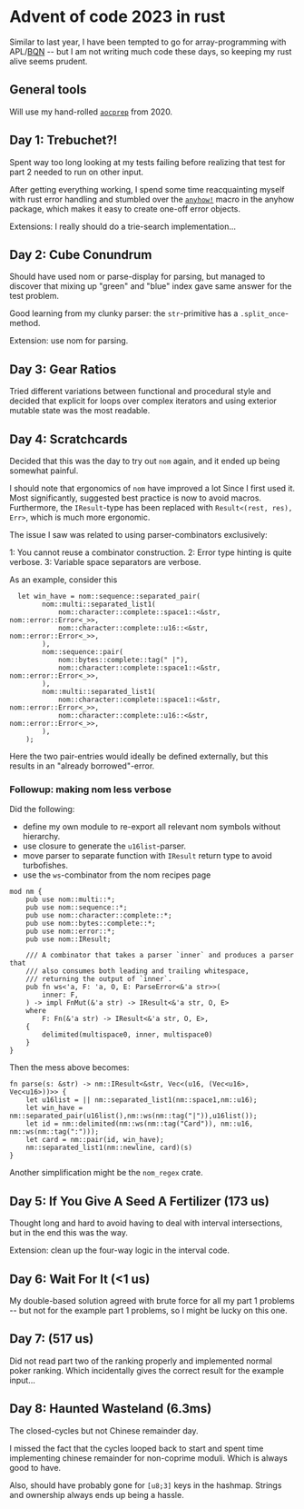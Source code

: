 # Advent of code 2023 in rust

Similar to last year, I have been tempted to go for array-programming with APL/[BQN](https://mlochbaum.github.io/BQN/) -- but I am not writing much code these days, so keeping my rust alive seems prudent.

## General tools

Will use my hand-rolled [`aocprep`](https://github.com/Japanuspus/aocprep) from 2020.

## Day 1: Trebuchet?!

Spent way too long looking at my tests failing before realizing that test for part 2 needed to run on other input. 

After getting everything working, I spend some time reacquainting myself with rust error handling and stumbled over the [`anyhow!`](https://docs.rs/anyhow/latest/anyhow/#details) macro in the anyhow package, which makes it easy to create one-off error objects.

Extensions: I really should do a trie-search implementation...

## Day 2: Cube Conundrum 

Should have used nom or parse-display for parsing, but managed to discover that mixing up "green" and "blue" index gave same answer for the test problem.

Good learning from my clunky parser: the `str`-primitive has a `.split_once`-method.

Extension: use nom for parsing.

## Day 3: Gear Ratios

Tried different variations between functional and procedural style and decided that explicit for loops over complex iterators and using exterior mutable state was the most readable.

## Day 4: Scratchcards

Decided that this was the day to try out `nom` again, and it ended up being somewhat painful.

I should note that ergonomics of `nom` have improved a lot Since I first used it. Most significantly, suggested best practice is now to avoid macros. 
Furthermore, the `IResult`-type has been replaced with `Result<(rest, res), Err>`, which is much more ergonomic.

The issue I saw was related to using parser-combinators exclusively: 

1: You cannot reuse a combinator construction.
2: Error type hinting is quite verbose.
3: Variable space separators are verbose.

As an example, consider this

```
  let win_have = nom::sequence::separated_pair(
        nom::multi::separated_list1(
            nom::character::complete::space1::<&str, nom::error::Error<_>>,
            nom::character::complete::u16::<&str, nom::error::Error<_>>,
        ),
        nom::sequence::pair(
            nom::bytes::complete::tag(" |"),
            nom::character::complete::space1::<&str, nom::error::Error<_>>,
        ),
        nom::multi::separated_list1(
            nom::character::complete::space1::<&str, nom::error::Error<_>>,
            nom::character::complete::u16::<&str, nom::error::Error<_>>,
        ),
    );
```

Here the two pair-entries would ideally be defined externally, but this results in an "already borrowed"-error.

### Followup: making nom less verbose

Did the following:
- define my own module to re-export all relevant nom symbols without hierarchy.
- use closure to generate the `u16list`-parser.
- move parser to separate function with `IResult` return type to avoid turbofishes.
- use the `ws`-combinator from the nom recipes page
```
mod nm {
    pub use nom::multi::*;
    pub use nom::sequence::*;
    pub use nom::character::complete::*;
    pub use nom::bytes::complete::*;
    pub use nom::error::*;
    pub use nom::IResult;

    /// A combinator that takes a parser `inner` and produces a parser that 
    /// also consumes both leading and trailing whitespace, 
    /// returning the output of `inner`.
    pub fn ws<'a, F: 'a, O, E: ParseError<&'a str>>(
        inner: F,
    ) -> impl FnMut(&'a str) -> IResult<&'a str, O, E>
    where
        F: Fn(&'a str) -> IResult<&'a str, O, E>,
    {
        delimited(multispace0, inner, multispace0)
    }
}
```

Then the mess above becomes:

```
fn parse(s: &str) -> nm::IResult<&str, Vec<(u16, (Vec<u16>, Vec<u16>))>> {
    let u16list = || nm::separated_list1(nm::space1,nm::u16);
    let win_have = nm::separated_pair(u16list(),nm::ws(nm::tag("|")),u16list());
    let id = nm::delimited(nm::ws(nm::tag("Card")), nm::u16, nm::ws(nm::tag(":")));
    let card = nm::pair(id, win_have);
    nm::separated_list1(nm::newline, card)(s)
}
```

Another simplification might be the `nom_regex` crate.

## Day 5: If You Give A Seed A Fertilizer (173 us)

Thought long and hard to avoid having to deal with interval intersections, but in the end this was the way.

Extension: clean up the four-way logic in the interval code.  

## Day 6: Wait For It (<1 us)

My double-based solution agreed with brute force for all my part 1 problems -- but not for the example part 1 problems, so I might be lucky on this one.


## Day 7: (517 us)

Did not read part two of the ranking properly and implemented normal poker ranking. Which incidentally gives the correct result for the example input...

## Day 8: Haunted Wasteland (6.3ms)

The closed-cycles but not Chinese remainder day.

I missed the fact that the cycles looped back to start and spent time implementing chinese remainder for non-coprime moduli. Which is always good to have.

Also, should have probably gone for `[u8;3]` keys in the hashmap. Strings and ownership always ends up being a hassle.


